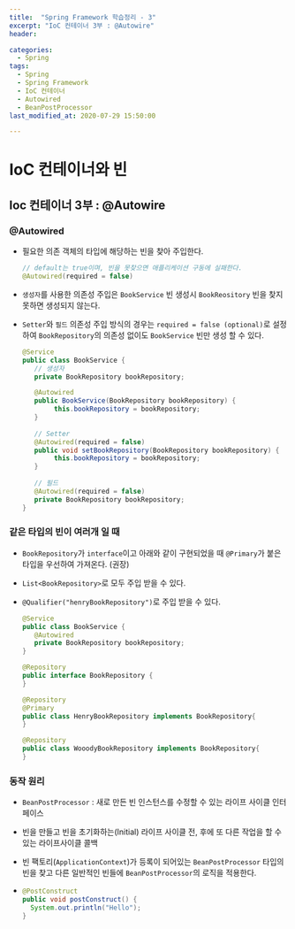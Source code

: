 ```yaml
---
title:  "Spring Framework 학습정리 - 3"
excerpt: "IoC 컨테이너 3부 : @Autowire"
header:

categories:
  - Spring
tags:
  - Spring
  - Spring Framework
  - IoC 컨테이너
  - Autowired
  - BeanPostProcessor
last_modified_at: 2020-07-29 15:50:00

---
```


# IoC 컨테이너와 빈

## Ioc 컨테이너 3부 : @Autowire

### @Autowired

- 필요한 의존 객체의 타입에 해당하는 빈을 찾아 주입한다.

  ```java
  // default는 true이며, 빈을 못찾으면 애플리케이션 구동에 실패한다.
  @Autowired(required = false)
  ```

- `생성자`를 사용한 의존성 주입은 `BookService` 빈 생성시 `BookReository` 빈을 찾지 못하면 생성되지 않는다.

- `Setter`와 `필드` 의존성 주입 방식의 경우는 `required = false (optional)`로 설정하여 `BookRepository`의 의존성 없이도 `BookService` 빈만 생성 할 수 있다.

  ```java
  @Service
  public class BookService {
     // 생성자
     private BookRepository bookRepository;
  
     @Autowired
     public BookService(BookRepository bookRepository) {
          this.bookRepository = bookRepository;
     }
    
     // Setter
     @Autowired(required = false)
     public void setBookRepository(BookRepository bookRepository) {
          this.bookRepository = bookRepository;
     }
    
     // 필드
     @Autowired(required = false)
     private BookRepository bookRepository;
  }
  ```



### 같은 타입의 빈이 여러개 일 때

- `BookRepository`가 `interface`이고 아래와 같이 구현되었을 때 `@Primary`가 붙은 타입을 우선하여 가져온다. (권장)

- `List<BookRepository>`로 모두 주입 받을 수 있다.

- `@Qualifier("henryBookRepository")`로 주입 받을 수 있다.

  ```java
  @Service
  public class BookService {
     @Autowired
     private BookRepository bookRepository;
  }
  
  @Repository
  public interface BookRepository {
  }
  
  @Repository
  @Primary
  public class HenryBookRepository implements BookRepository{
  }
  
  @Repository
  public class WooodyBookRepository implements BookRepository{
  }
  ```



### 동작 원리

- `BeanPostProcessor` : 새로 만든 빈 인스턴스를 수정할 수 있는 라이프 사이클 인터페이스

- 빈을 만들고 빈을 초기화하는(Initial) 라이프 사이클 전, 후에 또 다른 작업을 할 수 있는 라이프사이클 콜백

- 빈 팩토리(`ApplicationContext`)가 등록이 되어있는 `BeanPostProcessor` 타입의 빈을 찾고 다른 일반적인 빈들에 `BeanPostProcessor`의 로직을 적용한다.

- ```java
  @PostConstruct
  public void postConstruct() {
    System.out.println("Hello");
  }
  ```

